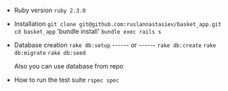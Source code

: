 * Ruby version
  `ruby 2.3.0`
* Installation
  `git clone git@github.com:ruslannastasiev/basket_app.git`
  `cd basket_app`
  'bundle install'
  `bundle exec rails s`  

* Database creation
  `rake db:setup`
  ------ or ------
  `rake db:create`
  `rake db:migrate`
  `rake db:seed`

  Also you can use database from repo

* How to run the test suite
  `rspec spec`